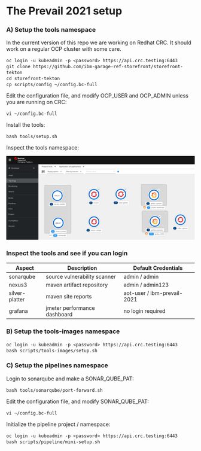 # The Prevail 2021 setup

### A) Setup the tools namespace

In the current version of this repo we are working on Redhat CRC. It should work on a regular OCP cluster with some care. 

    oc login -u kubeadmin -p <password> https://api.crc.testing:6443
    git clone https://github.com/ibm-garage-ref-storefront/storefront-tekton
    cd storefront-tekton   
    cp scripts/config ~/config.bc-full

Edit the configuration file, and modify OCP_USER and OCP_ADMIN unless you are running on CRC:

    vi ~/config.bc-full

Install the tools:

    bash tools/setup.sh 

Inspect the tools namespace: 

![Deploy](../../images/tools-namespace.png?raw=true "Title")

### Inspect the tools and see if you can login

| Aspect | Description | Default Credentials |
| --- | --- | --- |
| sonarqube| source vulnerability scanner | admin / admin
| nexus3 | maven artifact repository | admin / admin123
| silver-platter | maven site reports | aot-user / ibm-prevail-2021
| grafana | jmeter performance dashboard | no login required


### B) Setup the tools-images namespace

    oc login -u kubeadmin -p <password> https://api.crc.testing:6443
    bash scripts/tools-images/setup.sh 


### C) Setup the pipelines namespace

Login to sonarqube and make a SONAR_QUBE_PAT:

    bash tools/sonarqube/port-forward.sh

Edit the configuration file, and modify SONAR_QUBE_PAT:

    vi ~/config.bc-full

Initialize the pipeline project / namespace:

    oc login -u kubeadmin -p <password> https://api.crc.testing:6443
    bash scripts/pipeline/mini-setup.sh